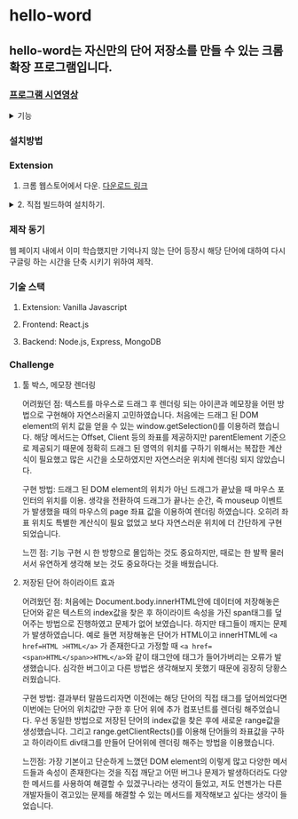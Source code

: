 # hello-word

## hello-word는 자신만의 단어 저장소를 만들 수 있는 크롬 확장 프로그램입니다.

### [프로그램 시연영상](https://www.youtube.com/watch?v=jnf0p65iNn4)
<details>
<summary>
기능 
</summary>

1. hello-word 크롬 익스텐션 설치 후 우측 상단 아이콘 클릭을 통해 로그인 가능<img width="1436" alt="스크린샷 2022-12-14 오전 8 57 07" src="https://user-images.githubusercontent.com/101804186/207471178-8ce2a5c7-1e47-4f43-805e-7a58258ea877.png">


2. 일반 웹페이지 내에서 단어를 드래그 후 총 3가지 아이콘 등장  
      <img width="424" alt="스크린샷 2022-12-14 오전 8 54 36" src="https://user-images.githubusercontent.com/101804186/207470706-d4c81235-baed-4f61-9de7-b38a312f8983.png">


- 돋보기 아이콘 클릭: 해당 단어에 대한 데이터 불러오기

- 연필 아이콘 클릭: 해당 단어에 대한 데이터 생성 및 수정

- 전구 아이콘 클릭: 페이지내에 저장된 단어 데이터가 존재한다면 해당 단어들 하이라이트 표시<img width="538" alt="스크린샷 2022-12-14 오전 9 02 38" src="https://user-images.githubusercontent.com/101804186/207471636-fc7a2410-6527-47ad-8017-265f7fa62f9e.png">


3. [hello-word.site](https://www.hello-word.site/)로 접속하여 단어 별도 추가 및 수정 가능.
</details>

### 설치방법
### Extension
1. 크롬 웹스토어에서 다운.
   [다운로드 링크](https://chrome.google.com/webstore/detail/hello-word/pegeamjammjhpgdddkbbpfodepbflnfn/related?hl=ko&authuser=0)
<details>
<summary>
2. 직접 빌드하여 설치하기.  
</summary>

다운로드를 위해, 아래 명령어를 터미널에 입력해주세요.

2.1 클론하여 빌드하기. 
```git clone https://github.com/Sharpen-Cjh/hello-word-extension.git``` 
```
cd hello-word
npm install
npm run build
```
hello-word 디렉토리에 소스코드가 빌드된 dist 폴더가 생성됩니다.

2.2 크롬 브라우저에서 확장프로그램 로드
크롬 브라우저를 열고 chrome://extensions/에 접속합니다.
<img width="1440" alt="스크린샷 2022-12-14 오전 8 15 04" src="https://user-images.githubusercontent.com/101804186/207465613-bbeba21e-1fb7-48d1-9641-3ddfb4bcd2c3.png">  
2.3 우측 상단에 개발자 모드를 켭니다.  
<img width="419" alt="스크린샷 2022-12-14 오전 8 16 47" src="https://user-images.githubusercontent.com/101804186/207465805-91d52384-f212-4a17-a5ab-aae9e800d791.png">.  
2.4 좌측 상단에 압축 해제된 확장 프로그램을 로드합니다 버튼을 클릭합니다.   
2.5 이전 과정에서 생성된 dist폴더를 선택하여 설치합니다.   
```
"oauth2": {
    "client_id": "YOUR CLIENT ID",
  },
```
2.6 본인의 구글 클라우드 플랫폼 프로젝트 아이디와 Oauth2키를 dist폴더 안에 있는 manifest.json 파일에 입력합니다.  
```
FIREBASE_API_KEY=
FIREBASE_AUTH_DOMAIN=
FIREBASE_PROJECT_ID=
FIREBASE_STORAGE_BUCKET=
FIREBASE_MESSAGING_SENDER_ID=
FIREBASE_APP_ID=
```
2.7 디렉토리 root 위치에 .env 파일을 생성하여 환경설정을 입력합니다.  
### FrontEnd
1. 클론하여 빌드하기.  
다운로드를 위해, 터미널에 아래명령어를 입력해주세요.    
```git clone https://github.com/Sharpen-Cjh/web-memo-frontend.git```  
```npm install```  
2. 디렉토리 root 위치에 .env 파일을 생성하여 환경설정을 입력합니다.  
```
REACT_APP_BACK_URL=

REACT_APP_API_KEY=
REACT_APP_AUTH_DOMAIN=
REACT_APP_PROJECT_ID=
REACT_APP_STORAGE_BUCKET=
REACT_APP_MESSAGING_SENDER_ID=
REACT_APP_APP_ID=
``` 
```npm start```  
### Backend(Express). 
1. 클론하여 빌드하기.  
다운로드를 위해, 터미널에 아래명령어를 입력해주세요.  
```https://github.com/Sharpen-Cjh/web-memo-backend.git```  
```npm install```  
2. 디렉토리 root 위치에 .env 파일을 생성하여 환경설정을 입력합니다.
```
MONGO_DB=

FIREBASE_SERVICE_TYPE=
FIREBASE_SERVICE_PROJECT_ID=
FIREBASE_SERVICE_PRIVATE_KEY_ID=
FIREBASE_SERVICE_PRIVATE_KEY=
FIREBASE_SERVICE_CLIENT_EMAIL=
FIREBASE_SERVICE_CLIENT_ID=
FIREBASE_SERVICE_AUTH_URI=
FIREBASE_SERVICE_TOKEN_URI=
FIREBASE_SERVICE_AUTH_PROVIDER_URL=
FIREBASE_SERVICE_CLIENT_URL=
```
</details>

### 제작 동기

웹 페이지 내에서 이미 학습했지만 기억나지 않는 단어 등장시 해당 단어에 대하여 다시 구글링 하는 시간을 단축 시키기 위하여 제작.

### 기술 스택

1. Extension: Vanilla Javascript

2. Frontend: React.js

3. Backend: Node.js, Express, MongoDB

### Challenge

1. 툴 박스, 메모장 렌더링

   어려웠던 점: 텍스트를 마우스로 드래그 후 렌더링 되는 아이콘과 메모장을 어떤 방법으로 구현해야 자연스러울지 고민하였습니다. 처음에는 드래그 된 DOM element의 위치 값을 얻을 수 있는 window.getSelection()를 이용하려 했습니다. 해당 메서드는 Offset, Client 등의 좌표를 제공하지만 parentElement 기준으로 제공되기 때문에 정확히 드래그 된 영역의 위치를 구하기 위해서는 복잡한 계산식이 필요했고 많은 시간을 소모하였지만 자연스러운 위치에 렌더링 되지 않았습니다.

   구현 방법: 드래그 된 DOM element의 위치가 아닌 드래그가 끝났을 때 마우스 포인터의 위치를 이용.
   생각을 전환하여 드래그가 끝나는 순간, 즉 mouseup 이벤트가 발생했을 때의 마우스의 page 좌표 값을 이용하여 렌더링 하였습니다. 오히려 좌표 위치도 특별한 계산식이 필요 없었고 보다 자연스러운 위치에 더 간단하게 구현되었습니다.

   느낀 점: 기능 구현 시 한 방향으로 몰입하는 것도 중요하지만, 때로는 한 발짝 물러서서 유연하게 생각해 보는 것도 중요하다는 것을 배웠습니다.

2. 저장된 단어 하이라이트 효과

   어려웠던 점: 처음에는 Document.body.innerHTML안에 데이터에 저장해놓은 단어와 같은 텍스트의 index값을 찾은 후 하이라이트 속성을 가진 span태그를 덮어주는 방법으로 진행하였고 문제가 없어 보였습니다. 하지만 태그들이 깨지는 문제가 발생하였습니다. 예로 들면 저장해놓은 단어가 HTML이고 innerHTML에
   `<a href=HTML >HTML</a>` 가 존재한다고 가정할 때 `<a href=<span>HTML</span>>HTML</a>`와 같이 태그안에 태그가 들어가버리는 오류가 발생했습니다. 심각한 버그이고 다른 방법은 생각해보지 못했기 때문에 굉장히 당황스러웠습니다.

   구현 방법: 결과부터 말씀드리자면 이전에는 해당 단어의 직접 태그를 덮어씌었다면 이번에는 단어의 위치값만 구한 후 단어 위에 추가 컴포넌트를 렌더링 해주었습니다. 우선 동일한 방법으로 저장된 단어의 index값을 찾은 후에 새로운 range값을 생성했습니다. 그리고 range.getClientRects()를 이용해 단어들의 좌표값을 구하고 하이라이트 div태그를 만들어 단어위에 렌더링 해주는 방법을 이용했습니다.

   느낀점: 가장 기본이고 단순하게 느꼈던 DOM element의 이렇게 많고 다양한 메서드들과 속성이 존재한다는 것을 직접 깨닫고 어떤 버그나 문제가 발생하더라도 다양한 메서드를 사용하여 해결할 수 있겠구나라는 생각이 들었고, 저도 언젠가는 다른 개발자들이 겪고있는 문제를 해결할 수 있는 메서드를 제작해보고 싶다는 생각이 들었습니다.
